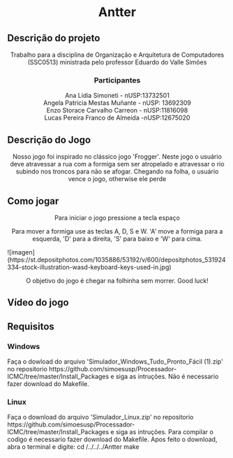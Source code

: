 <h1 align="center"> Antter </h1>

<h2>Descrição do projeto</h2>
<p align="center">Trabalho para a disciplina de Organização e Arquitetura de Computadores (SSC0513) ministrada pelo professor Eduardo do Valle Simões </p>

<h3 align="center">Participantes</h3>
<p align="center">Ana Lidia Simoneti - nUSP:13732501 
                  <br>Angela Patricia Mestas Muñante - nUSP: 13692309 
                  <br>Enzo Storace Carvalho Carreon - nUSP:11816098 
                  <br>Lucas Pereira Franco de Almeida -nUSP:12675020 </p>

<h2>Descrição do Jogo</h2>
<p align="center"> Nosso jogo foi inspirado no clássico jogo 'Frogger'. Neste jogo o usuário deve atravessar a rua com a formiga sem ser atropelado e atravessar o rio subindo nos troncos para não se afogar. Chegando na folha, o usuário vence o jogo, otherwise ele perde</p> 

<h2>Como jogar</h2>
<p align="center"> Para iniciar o jogo pressione a tecla espaço</p> 
<p align="center"> Para mover a formiga use as teclas A, D, S e W. 'A' move a formiga para a esquerda, 'D' para a direita, 'S' para baixo e 'W'  para cima.</p>
![imagen](https://st.depositphotos.com/1035886/53192/v/600/depositphotos_531924334-stock-illustration-wasd-keyboard-keys-used-in.jpg)
<p align="center"> O objetivo do jogo é chegar na folhinha sem morrer. Good luck!</p> 

<h2>Vídeo do jogo</h2>
<!-- Colocar imagens um video do jogo -->

<h2>Requisitos</h2>

<h3>Windows</h3>
Faça o dowload do arquivo 'Simulador_Windows_Tudo_Pronto_Fácil (1).zip' no repositorio https://github.com/simoesusp/Processador-ICMC/tree/master/Install_Packages e siga as intruções. Não é necessario fazer download do Makefile.

<h3>Linux</h3>
Faça o download do arquivo 'Simulador_Linux.zip' no repositorio https://github.com/simoesusp/Processador-ICMC/tree/master/Install_Packages e siga as intruções. Para compilar o codigo é necessario fazer download do Makefile. Apos feito o download, abra o terminal e digite:
  cd /../../../Antter
  make
